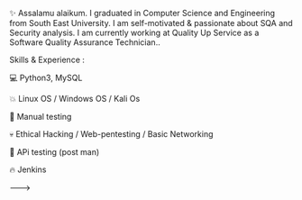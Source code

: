✨ Assalamu alaikum. I graduated in Computer Science and Engineering from South East University. I am self-motivated & passionate about SQA and Security analysis. I am currently working at Quality Up Service as a Software Quality Assurance Technician..

Skills & Experience :

💻 Python3, MySQL

💥 Linux OS / Windows OS / Kali Os

💪 Manual testing 

💀 Ethical Hacking / Web-pentesting / Basic Networking 

👀 APi testing (post man)

🔥 Jenkins


--->
